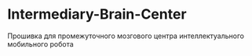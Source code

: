 # Intermediary-Brain-Center
Прошивка для промежуточного мозгового центра интеллектуального мобильного робота
